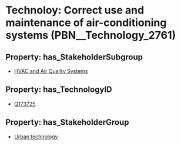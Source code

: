 # Technoloy: __Correct use and maintenance of air-conditioning systems__ (PBN__Technology_2761)

## Property: has_StakeholderSubgroup

* [HVAC and Air Quality Systems](PBN__TechSubgroup_90)

## Property: has_TechnologyID

* [Q173725](Q173725)

## Property: has_StakeholderGroup

* [Urban technology](PBN__TechGroup_14)

